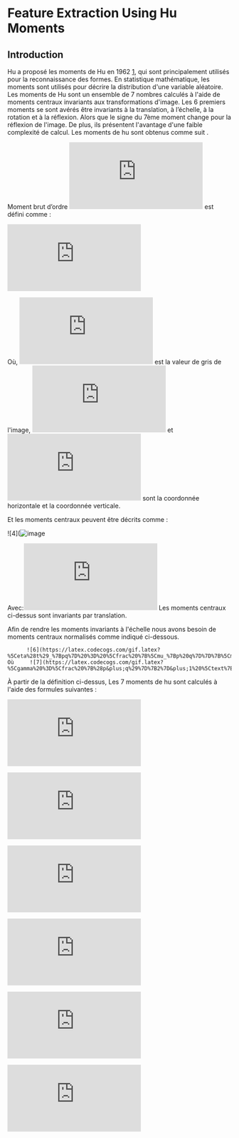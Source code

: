 # Feature Extraction Using Hu Moments

## Introduction
Hu a proposé les moments de Hu en 1962 [1](https://ieeexplore.ieee.org/abstract/document/1057692), qui sont principalement utilisés pour la reconnaissance des formes. En statistique mathématique, les moments sont utilisés pour décrire la distribution d'une variable aléatoire. Les moments de Hu sont un ensemble de 7 nombres calculés à l'aide de moments centraux invariants aux transformations d'image. Les 6 premiers moments se sont avérés être invariants à la translation, à l’échelle, à la rotation et à la réflexion. Alors que le signe du 7ème moment change pour la réflexion de l'image. De plus, ils présentent l'avantage d'une faible complexité de calcul. Les moments de hu sont obtenus comme suit .

Moment brut d’ordre ![1](https://latex.codecogs.com/gif.latex?%5C%28p%20&plus;%20q%29%5C) est défini comme :


![2](https://latex.codecogs.com/gif.latex?m_%7Bp%20q%7D%20%3D%5Csum_%7Bx%7D%20%5Csum_%7By%7D%20x%5Ep%20y%5Eq%20I%28x%2Cy%29)


Où, ![3](https://latex.codecogs.com/gif.latex?I%20%28x%2C%20y%29) est la valeur de gris de l'image, ![](https://latex.codecogs.com/gif.latex?x) et ![](https://latex.codecogs.com/gif.latex?y) sont la coordonnée horizontale et la coordonnée verticale.

Et les moments centraux peuvent être décrits comme :


![4](![image](https://user-images.githubusercontent.com/61553248/137593364-b7cd16ee-4a2d-402b-ac54-1e0037fb43ab.png)


Avec:![5](https://latex.codecogs.com/gif.latex?%5Cbar%20x%20%3D%20%5Cfrac%20%7Bm_%7B10%7D%7D%7Bm_%7B00%7D%7D%20%5Ctext%7B%20et%20%7D%20%5Cbar%20y%20%3D%20%5Cfrac%20%7Bm_%7B01%7D%7D%7Bm_%7B00%7D%7D)
Les moments centraux ci-dessus sont invariants par translation.

Afin de rendre les moments invariants à l'échelle nous avons besoin de moments centraux normalisés comme indiqué ci-dessous.

          ![6](https://latex.codecogs.com/gif.latex?%5Ceta%28t%29_%7Bpq%7D%20%3D%20%5Cfrac%20%7B%5Cmu_%7Bp%20q%7D%7D%7B%5Cmu_%7B00%7D%5E%5Cgamma%7D)    Où     ![7](https://latex.codecogs.com/gif.latex?%5Cgamma%20%3D%5Cfrac%20%7B%28p&plus;q%29%7D%7B2%7D&plus;1%20%5Ctext%7B%20et%20%7D%20p&plus;q%20%5Cgeq%20%7B2%7D)



À partir de la définition ci-dessus, Les 7 moments de hu sont calculés à l'aide des formules suivantes :



![](https://latex.codecogs.com/gif.latex?h_0%20%3D%20%5Ceta_%7B20%7D%20&plus;%20%5Ceta_%7B02%7D)



![](https://latex.codecogs.com/gif.latex?h_1%20%3D%20%28%5Ceta_%7B20%7D%20-%20%5Ceta_%7B02%7D%29%5E2%20&plus;%204%5Ceta_%7B11%7D%5E2)



![](https://latex.codecogs.com/gif.latex?h_3%20%3D%20%28%5Ceta_%7B30%7D%20&plus;%20%5Ceta_%7B12%7D%29%5E2%20&plus;%20%28%5Ceta_%7B21%7D%20&plus;%5Ceta_%7B03%7D%20%29%5E2)



![](https://latex.codecogs.com/gif.latex?h_4%20%3D%20%28%5Ceta_%7B30%7D%20-%203%5Ceta_%7B12%7D%29%28%5Ceta_%7B30%7D%20&plus;%5Ceta_%7B12%7D%20%29%5B%28%5Ceta_%7B30%7D%20&plus;%20%5Ceta_%7B12%7D%29%5E2%20-%203%28%5Ceta_%7B21%7D%20&plus;%20%5Ceta_%7B03%7D%29%5E2%20%5D%20&plus;%20%283%5Ceta_%7B21%7D%20-%20%5Ceta_%7B03%7D%29%20%5B3%28%5Ceta_%7B30%7D%20&plus;%20%5Ceta_%7B12%7D%29%5E2%20-%20%28%5Ceta_%7B21%7D%20&plus;%20%5Ceta_%7B03%7D%29%5E2%20%5D)



![](https://latex.codecogs.com/gif.latex?h_5%20%3D%20%28%5Ceta_%7B20%7D%20-%203%5Ceta_%7B02%7D%29%20%5B%28%5Ceta_%7B30%7D%20&plus;%20%5Ceta_%7B12%7D%29%5E2%20-%20%28%5Ceta_%7B21%7D%20&plus;%20%5Ceta_%7B03%7D%29%5E2%20&plus;%204%5Ceta_%7B11%7D%28%5Ceta_%7B30%7D%20-%20%5Ceta_%7B12%7D%29%20%28%5Ceta_%7B21%7D%20&plus;%20%5Ceta_%7B03%7D%29%5D)



![](https://latex.codecogs.com/gif.latex?h_6%20%3D%20%283%5Ceta_%7B21%7D%20-%20%5Ceta_%7B03%7D%29%20%28%5Ceta_%7B30%7D%20&plus;%5Ceta_%7B12%7D%29%20%5B%28%5Ceta_%7B30%7D%20&plus;%20%5Ceta_%7B12%7D%29%5E2%20-%203%28%5Ceta_%7B21%7D%20&plus;%20%5Ceta_%7B03%7D%29%5E2%20%5D%20&plus;%20%28%5Ceta_%7B30%7D%20-%203%5Ceta_%7B12%7D%29%20%28%5Ceta_%7B21%7D%20-%20%5Ceta_%7B03%7D%29%20%5B3%28%5Ceta_%7B30%7D%20&plus;%20%5Ceta_%7B12%7D%29%5E2%20-%20%28%5Ceta_%7B21%7D%20&plus;%20%5Ceta_%7B03%7D%29%5E2%20%5D)
